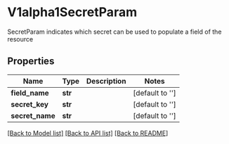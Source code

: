 # V1alpha1SecretParam

SecretParam indicates which secret can be used to populate a field of the resource
## Properties
Name | Type | Description | Notes
------------ | ------------- | ------------- | -------------
**field_name** | **str** |  | [default to '']
**secret_key** | **str** |  | [default to '']
**secret_name** | **str** |  | [default to '']

[[Back to Model list]](../README.md#documentation-for-models) [[Back to API list]](../README.md#documentation-for-api-endpoints) [[Back to README]](../README.md)


